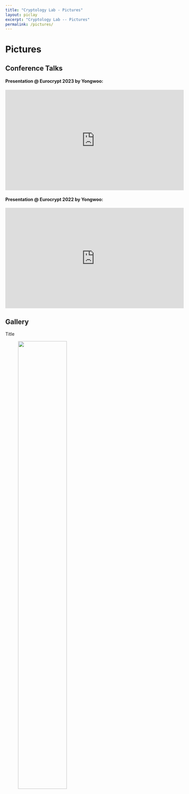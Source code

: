 ```yaml
---
title: "Cryptology Lab - Pictures"
layout: piclay
excerpt: "Cryptology Lab -- Pictures"
permalink: /pictures/
---
```


# Pictures
<!-- Jump to: [Conference Talks](#Conference Talks), [Gallery](#Gallery) -->

## Conference Talks

#### Presentation @ Eurocrypt 2023 by Yongwoo:
<iframe width="560" height="315" src="https://www.youtube.com/embed/eV3zcX-Li18?si=1RqOdFgHaNdA3m_4" title="YouTube video player" frameborder="0" allow="accelerometer; autoplay; clipboard-write; encrypted-media; gyroscope; picture-in-picture; web-share" allowfullscreen></iframe>

#### Presentation @ Eurocrypt 2022 by Yongwoo:
<iframe width="560" height="315" src="https://www.youtube.com/embed/WSSQ7x2Fm8E?si=VxakEguIfufh0K8a" title="YouTube video player" frameborder="0" allow="accelerometer; autoplay; clipboard-write; encrypted-media; gyroscope; picture-in-picture; web-share" allowfullscreen></iframe>

## Gallery
Title 
<figure>
<img src="{{ site.url }}{{ site.baseurl }}/images/dummy.png" width="60%">
</figure>
